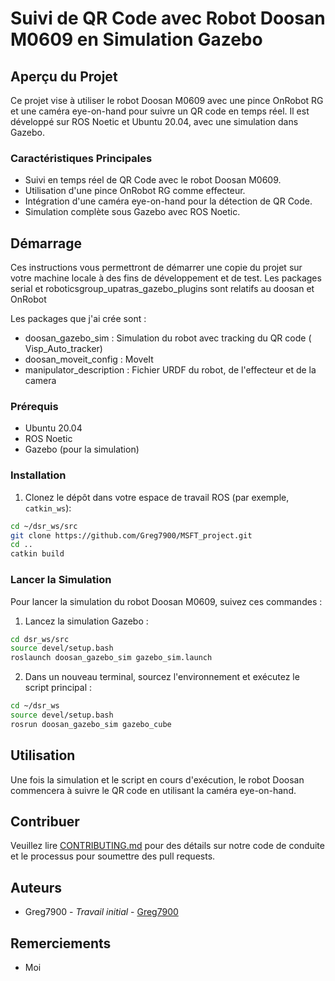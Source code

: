 # Suivi de QR Code avec Robot Doosan M0609 en Simulation Gazebo

## Aperçu du Projet
Ce projet vise à utiliser le robot Doosan M0609 avec une pince OnRobot RG et une caméra eye-on-hand pour suivre un QR code en temps réel. Il est développé sur ROS Noetic et Ubuntu 20.04, avec une simulation dans Gazebo.

### Caractéristiques Principales
- Suivi en temps réel de QR Code avec le robot Doosan M0609.
- Utilisation d'une pince OnRobot RG comme effecteur.
- Intégration d'une caméra eye-on-hand pour la détection de QR Code.
- Simulation complète sous Gazebo avec ROS Noetic.

## Démarrage
Ces instructions vous permettront de démarrer une copie du projet sur votre machine locale à des fins de développement et de test.
Les packages serial et roboticsgroup_upatras_gazebo_plugins sont relatifs au doosan et OnRobot 

Les packages que j'ai crée sont : 
- doosan_gazebo_sim : Simulation du robot avec tracking du QR code ( Visp_Auto_tracker)
- doosan_moveit_config : MoveIt
- manipulator_description : Fichier URDF du robot, de l'effecteur et de la camera

### Prérequis
- Ubuntu 20.04
- ROS Noetic
- Gazebo (pour la simulation)

### Installation
1. Clonez le dépôt dans votre espace de travail ROS (par exemple, `catkin_ws`):
```bash
cd ~/dsr_ws/src
git clone https://github.com/Greg7900/MSFT_project.git
cd ..
catkin build 
```

### Lancer la Simulation
Pour lancer la simulation du robot Doosan M0609, suivez ces commandes :

1. Lancez la simulation Gazebo :
```bash
cd dsr_ws/src
source devel/setup.bash
roslaunch doosan_gazebo_sim gazebo_sim.launch
```

2. Dans un nouveau terminal, sourcez l'environnement et exécutez le script principal :
```bash
cd ~/dsr_ws
source devel/setup.bash
rosrun doosan_gazebo_sim gazebo_cube
```

## Utilisation
Une fois la simulation et le script en cours d'exécution, le robot Doosan commencera à suivre le QR code en utilisant la caméra eye-on-hand.

## Contribuer
Veuillez lire [CONTRIBUTING.md](lien-vers-votre-fichier-de-contribution) pour des détails sur notre code de conduite et le processus pour soumettre des pull requests.

## Auteurs
- Greg7900 - *Travail initial* - [Greg7900](https://github.com/Greg7900)


## Remerciements
- Moi
